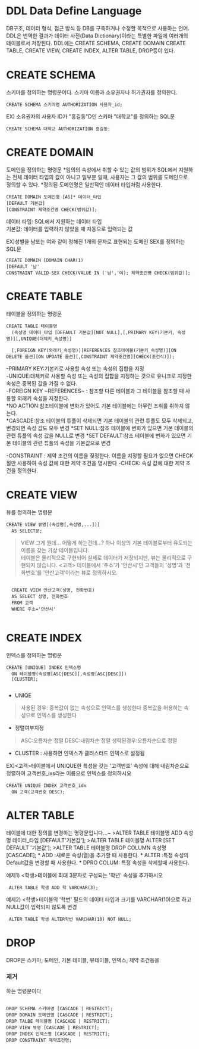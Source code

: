 # DDL Data Define Language
DB구조, 데이터 형식, 접근 방식 등 DB를 구축하거나 수정할 목적으로 사용하는 언어.
DDL은 번역한 결과가 데이터 사전(Data Dictionary)이라는 특별한 파일에 여러개의 테이블로서 저장된다.
DDL에는 CREATE SCHEMA, CREATE DOMAIN CREATE TABLE, CREATE VIEW, CREATE INDEX, ALTER TABLE, DROP등이 있다.<br>

<h1>CREATE SCHEMA</h1>

스키마를 정의하는 명령문이다. 스키마 이름과 소유권자나 허가권자를 정의한다.<br>
<pre><code>CREATE SCHEMA 스키마명 AUTHORIZATION 사용자_id;</code></pre> 
EX) 소유권자의 사용자 ID가 "홍길동"D인 스키마 "대학교"를 정의하는 SQL문
<pre><code>CREATE SCHEMA 대학교 AUTHORIZATION 홍길동;</code></pre>

<h1>CREATE DOMAIN</h2>
도메인을 정의하는 명령문
*임의의 속성에서 취할 수 있는 값의 범위가 SQL에서 지원하는 전체 데이터 타입의 값이 아니고 일부분 일때, 사용자는 그 값의 범위를 도메인으로 정의할 수 있다.
*정의된 도메인명은 일반적인 데이터 타입처럼 사용한다.
<pre><code>CREATE DOMAIN 도메인명 [AS]* 데이터_타입
[DEFAULT 기본값]
[CONSTRAINT 제약조건명 CHECK(범위값)];</code></pre> 

데이터 타입: SQL에서 지원하는 데이터 타입 <br>
기본값: 데이터를 입력하지 않았을 때 자동으로 입력되는 값

EX)성별을 남또는 여와 같이 정해진 1개의 문자로 표현되는 도메인 SEX를 정의하는 SQL문

<pre><code>CREATE DOMAIN [DOMAIN CHAR(1)
[DEFAULT '남'
CONSTRAINT VALID-SEX CHECK(VALUE IN ('남','여); 제약조건명 CHECK(범위값)];</code></pre> 

<h1>CREATE TABLE</h1>
테이블을 정의하는 명령문
<pre><code>CREATE TABLE 테이블명
  (속성명 데이터_타입 [DEFAULT 기본값][NOT NULL],[,PRIMARY KEY(기본키, 속성명)][,UNIQUE(대체키_속성명)]<br>
  [,FOREIGN KEY(외래키_속성명)][REFERENCES 참조테이블(기본키_속성명)][ON DELETE 옵션][ON UPDATE 옵션][,CONSTRAINT 제약조건명][CHECK(조건식)]);</code></pre> 
  
  -PRIMARY KEY:기본키로 사용할 속성 또는 속성의 집합을 지정<br>
  -UNIQUE:대체키로 사용할 속성 또는 속성의 집합을 지정하는 것으로 유니크로 지정한 속성은 중복된 값을 가질 수 없다.<br>
  -FOREIGN KEY ~REFERENCES~ : 참조할 다른 테이블과 그 테이블을 참조할 때 사용할 외래키 속성을 지정한다.<br>
      *NO ACTION:참조테이블에 변화가 있어도 기본 테이블에는 아무런 조취를 취하지 않는다.<br>
      *CASCADE:참조 테이블의 튜플이 삭제되면 기본 테이블의 관련 튜플도 모두 삭제되고, 변경되면 속성 값도 모두 변경
      *SET NULL:참조 테이블에 변화가 있으면 기본 테이블의 관련 튜플의 속성 값을 NULL로 변경
      *SET DEFAULT:참조 테이블에 변화가 있으면 기본 테이블의 관련 튜플의 속성을 기본값으로 변경
      
  -CONSTRAINT : 제약 조건의 이름을 짖정한다. 이름을 지정할 필요가 없으면 CHECK절만 사용하여 속성 값에 대한 제약 조건을 명시한다
  -CHECK: 속성 값에 대한 제약 조건을 정의한다.
  
  <h1>CREATE VIEW</h2>
  뷰를 정의하는 명령문
  <pre><code>CREATE VIEW 뷰명[(속성명[,속성명,...])]
  AS SELECT문;</code></pre>
  
  > VIEW 그게 뭔데... 어떻게 하는건데...?
  > 하나 이상의 기본 테이블로부터 유도되는 이름을 갖는 가상 테이블입니다. <br>
  > 테이블은 물리적으로 구현되어 실제로 데이터가 저장되지만, 뷰는 물리적으로 구현되지 않습니다. 
  <고객> 테이블에서 '주소'가 '안산시'인 고객들의 '성명'과 '전화번호'를 '안산고객'이라는 뷰로 정의하시오.
  <pre><code>
  CREATE VIEW 안산고객(성명, 전화번호)
  AS SELECT 성명, 전화번호
  FROM 고객
  WHERE 주소='안산시'
  </code></pre>
  
  <h1>CREATE INDEX</h1>
  인덱스를 정의하는 명령문
  <pre><code>CREATE [UNIQUE] INDEX 인덱스명
  ON 테이블명(속성명[ASC|DESC][,속성명[ASC|DESC]])
  [CLUSTER];
  </pre></code>
  
  * UNIQE
  > 사용된 경우: 중복값이 없는 속성으로 인덱스를 생성한다
  > 중복값을 허용하는 속성으로 인덱스를 생성한다
  * 정렬여부지정
  >ASC:오름차순 정렬
  >DESC:내림차순 정렬
  >생략된경우:오름차순으로 정렬
  * CLUSTER : 사용하면 인덱스가 클러스터드 인덱스로 설정됨
  
  EX)<고객>테이블에서 UNIQUE한 특성을 갖는 '고객번호' 속성에 대해 내림차순으로 정렬하여 고객번호_ixs라는 이름으로 인덱스를 정의하시오
  <pre><code>CREATE UNIQUE INDEX 고객번호_idx
  ON 고객(고객번호 DESC);</code></pre>
  
  <h1>ALTER TABLE</h1>
  테이블에 대한 정의를 변경하는 명령문입니다...~
  >ALTER TABLE 테이블명 ADD 속성명 데이터_타입 [DEFAULT'기본값'];
  >ALTER TABLE 테이블명 ALTER [SET DEFAULT '기본값'];
  >ALTER TABLE 테이블명 DROP COLUMN 속성명 [CASCADE];
  * ADD :새로운 속성(열)을 추가할 때 사용한다.
  * ALTER :특정 속성의 Default값을 변경할 때 사용한다.
  * DPRO COLUM: 특정 속성을 삭제할때 사용한다.

예제1) <학생>테이블에 최대 3문자로 구성되는 '학년' 속성을 추가하시오
<pre><code> ALTER TABLE 학생 ADD 학 VARCHAR(3);</pre></code>
예제2) <학생>테이블의 '학번' 필드의 데이터 타입과 크기를 VARCHAR(10)으로 하고 NULL값이 입력되지 않도록 변경
<pre><code> ALTER TABLE 학생 ALTER학번 VARCHAR(10) NOT NULL;</pre></code>

<h1>DROP</h1>
DROP은 스키마, 도메인, 기본 테이블, 뷰테이블, 인덱스, 제약 조건등을 <h3>제거</h3>하는 명령문이다
<pre><code>
DROP SCHEMA 스키마명 [CASCADE | RESTRICT];
DROP DOMAIN 도메인명 [CASCADE | RESTRICT];
DROP TALBE 테이블명 [CASCADE | RESTRICT];
DROP VIEW 뷰명 [CASCADE | RESTRICT];
DROP INDEX 인덱스명 [CASCADE | RESTRICT];
DROP CONSTRAINT 제약조건명;
</pre></code>


